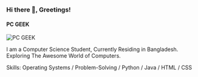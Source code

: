 ### Hi there 👋, Greetings!
#### PC GEEK
![PC GEEK](https://scontent.fdac15-1.fna.fbcdn.net/v/t39.30808-1/476230991_2130612360729045_4200095291465183874_n.jpg?stp=c420.0.1208.1208a_dst-jpg_s200x200_tt6&_nc_cat=101&ccb=1-7&_nc_sid=e99d92&_nc_eui2=AeHu8-rGEhT5lExN4rF9fTPRoFOTMrK9Z7ygU5Mysr1nvEIQDiqOnzmw0puN20dWolWmk9vqOVgq8nOnWxCKPEdI&_nc_ohc=NQohy49hlyUQ7kNvwEHFlO2&_nc_oc=Adnypek-_vcyjEtJDWmtw6raFV7tvBJADWEybL-PpAbxdOX0i_eMLakLmsuuJWAx728&_nc_zt=24&_nc_ht=scontent.fdac15-1.fna&_nc_gid=jeprwwC-9Q-UbNGsQhE6ig&oh=00_AfbLt0fmEZl3OWqy9LkEHL8h2-mYj--wHpmpwJEaIQNtgg&oe=68D21B6E)

I am a Computer Science Student, Currently Residing in Bangladesh. Exploring The Awesome World of Computers.

Skills: Operating Systems / Problem-Solving / Python / Java / HTML / CSS





